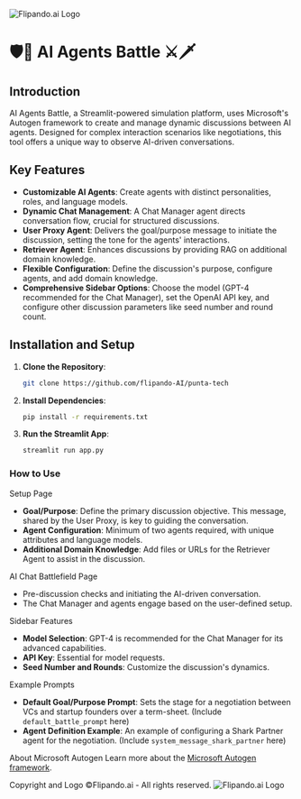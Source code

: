 ![Flipando.ai Logo](https://assets-global.website-files.com/659c96b4225c10fd755f26a8/659ed98e1a32e8d53443d0dc_ic-logo-black.svg)

# 🛡️🏹 AI Agents Battle ⚔️🗡️

## Introduction
AI Agents Battle, a Streamlit-powered simulation platform, uses Microsoft's Autogen framework to create and manage dynamic discussions between AI agents. Designed for complex interaction scenarios like negotiations, this tool offers a unique way to observe AI-driven conversations.

## Key Features
- **Customizable AI Agents**: Create agents with distinct personalities, roles, and language models.
- **Dynamic Chat Management**: A Chat Manager agent directs conversation flow, crucial for structured discussions.
- **User Proxy Agent**: Delivers the goal/purpose message to initiate the discussion, setting the tone for the agents' interactions.
- **Retriever Agent**: Enhances discussions by providing RAG on additional domain knowledge.
- **Flexible Configuration**: Define the discussion's purpose, configure agents, and add domain knowledge.
- **Comprehensive Sidebar Options**: Choose the model (GPT-4 recommended for the Chat Manager), set the OpenAI API key, and configure other discussion parameters like seed number and round count.

## Installation and Setup
1. **Clone the Repository**:
   ```bash
   git clone https://github.com/flipando-AI/punta-tech
   ```

2. **Install Dependencies**:
   ```bash
   pip install -r requirements.txt
   ```

3. **Run the Streamlit App**:
   ```bash
   streamlit run app.py
   ```

### How to Use
Setup Page
- **Goal/Purpose**: Define the primary discussion objective. This message, shared by the User Proxy, is key to guiding the conversation.
- **Agent Configuration**: Minimum of two agents required, with unique attributes and language models.
- **Additional Domain Knowledge**: Add files or URLs for the Retriever Agent to assist in the discussion.

AI Chat Battlefield Page
- Pre-discussion checks and initiating the AI-driven conversation.
- The Chat Manager and agents engage based on the user-defined setup.

Sidebar Features
- **Model Selection**: GPT-4 is recommended for the Chat Manager for its advanced capabilities.
- **API Key**: Essential for model requests.
- **Seed Number and Rounds**: Customize the discussion's dynamics.

Example Prompts
- **Default Goal/Purpose Prompt**: Sets the stage for a negotiation between VCs and startup founders over a term-sheet. (Include `default_battle_prompt` here)
- **Agent Definition Example**: An example of configuring a Shark Partner agent for the negotiation. (Include `system_message_shark_partner` here)

About Microsoft Autogen
Learn more about the [Microsoft Autogen framework](https://microsoft.github.io/autogen/).

Copyright and Logo
©Flipando.ai - All rights reserved.
![Flipando.ai Logo](https://assets-global.website-files.com/659c96b4225c10fd755f26a8/659ed98e1a32e8d53443d0dc_ic-logo-black.svg)

